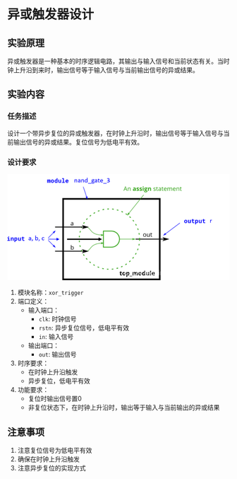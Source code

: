 # 异或触发器设计

## 实验原理
异或触发器是一种基本的时序逻辑电路，其输出与输入信号和当前状态有关。当时钟上升沿到来时，输出信号等于输入信号与当前输出信号的异或结果。

## 实验内容
### 任务描述
设计一个带异步复位的异或触发器，在时钟上升沿时，输出信号等于输入信号与当前输出信号的异或结果。复位信号为低电平有效。

### 设计要求

![pic1](pic1.png)

1. 模块名称：`xor_trigger`
2. 端口定义：
   - 输入端口：
     - `clk`: 时钟信号
     - `rstn`: 异步复位信号，低电平有效
     - `in`: 输入信号
   - 输出端口：
     - `out`: 输出信号
3. 时序要求：
   - 在时钟上升沿触发
   - 异步复位，低电平有效
4. 功能要求：
   - 复位时输出信号置0
   - 非复位状态下，在时钟上升沿时，输出等于输入与当前输出的异或结果

## 注意事项
1. 注意复位信号为低电平有效
2. 确保在时钟上升沿触发
3. 注意异步复位的实现方式